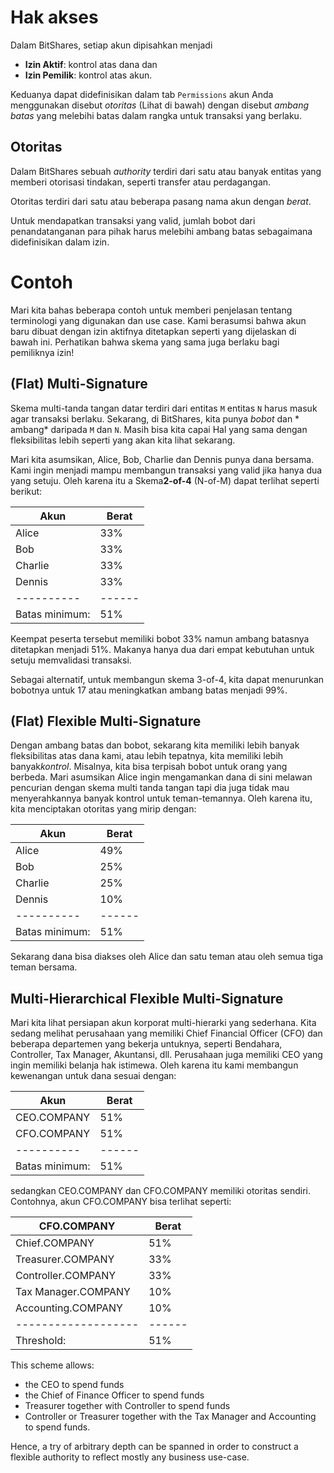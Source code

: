 # Hak akses

Dalam BitShares, setiap akun dipisahkan menjadi

* **Izin Aktif**: kontrol atas dana dan
* **Izin Pemilik**: kontrol atas akun.

Keduanya dapat didefinisikan dalam tab `Permissions` akun Anda menggunakan disebut *otoritas* (Lihat di bawah) dengan disebut *ambang batas* yang melebihi batas dalam rangka untuk transaksi yang berlaku.

## Otoritas

Dalam BitShares sebuah *authority* terdiri dari satu atau banyak entitas yang memberi otorisasi tindakan, seperti transfer atau perdagangan.

Otoritas terdiri dari satu atau beberapa pasang nama akun dengan *berat*.

Untuk mendapatkan transaksi yang valid, jumlah bobot dari penandatanganan para pihak harus melebihi ambang batas sebagaimana didefinisikan dalam izin.

# Contoh

Mari kita bahas beberapa contoh untuk memberi penjelasan tentang terminologi yang digunakan dan use case. Kami berasumsi bahwa akun baru dibuat dengan izin aktifnya ditetapkan seperti yang dijelaskan di bawah ini. Perhatikan bahwa skema yang sama juga berlaku bagi pemiliknya izin!

## (Flat) Multi-Signature

Skema multi-tanda tangan datar terdiri dari entitas `M` entitas `N` harus masuk agar transaksi berlaku. Sekarang, di BitShares, kita punya *bobot* dan * ambang* daripada `M` dan `N`. Masih bisa kita capai Hal yang sama dengan fleksibilitas lebih seperti yang akan kita lihat sekarang.

Mari kita asumsikan, Alice, Bob, Charlie dan Dennis punya dana bersama. Kami ingin menjadi mampu membangun transaksi yang valid jika hanya dua yang setuju. Oleh karena itu a Skema**2-of-4** (N-of-M) dapat terlihat seperti berikut:

| Akun           | Berat    |
| -------------- | -------- |
| Alice          | 33%      |
| Bob            | 33%      |
| Charlie        | 33%      |
| Dennis         | 33%      |
| \---\---\----  | \---\--- |
| Batas minimum: | 51%      |

Keempat peserta tersebut memiliki bobot 33% namun ambang batasnya ditetapkan menjadi 51%. Makanya hanya dua dari empat kebutuhan untuk setuju memvalidasi transaksi.

Sebagai alternatif, untuk membangun skema 3-of-4, kita dapat menurunkan bobotnya untuk 17 atau meningkatkan ambang batas menjadi 99%.

## (Flat) Flexible Multi-Signature

Dengan ambang batas dan bobot, sekarang kita memiliki lebih banyak fleksibilitas atas dana kami, atau lebih tepatnya, kita memiliki lebih banyak*kontrol*. Misalnya, kita bisa terpisah bobot untuk orang yang berbeda. Mari asumsikan Alice ingin mengamankan dana di sini melawan pencurian dengan skema multi tanda tangan tapi dia juga tidak mau menyerahkannya banyak kontrol untuk teman-temannya. Oleh karena itu, kita menciptakan otoritas yang mirip dengan:

| Akun           | Berat    |
| -------------- | -------- |
| Alice          | 49%      |
| Bob            | 25%      |
| Charlie        | 25%      |
| Dennis         | 10%      |
| \---\---\----  | \---\--- |
| Batas minimum: | 51%      |

Sekarang dana bisa diakses oleh Alice dan satu teman atau oleh semua tiga teman bersama.

## Multi-Hierarchical Flexible Multi-Signature

Mari kita lihat persiapan akun korporat multi-hierarki yang sederhana. Kita sedang melihat perusahaan yang memiliki Chief Financial Officer (CFO) dan beberapa departemen yang bekerja untuknya, seperti Bendahara, Controller, Tax Manager, Akuntansi, dll. Perusahaan juga memiliki CEO yang ingin memiliki belanja hak istimewa. Oleh karena itu kami membangun kewenangan untuk dana sesuai dengan:

| Akun           | Berat    |
| -------------- | -------- |
| CEO.COMPANY    | 51%      |
| CFO.COMPANY    | 51%      |
| \---\---\----  | \---\--- |
| Batas minimum: | 51%      |

sedangkan CEO.COMPANY dan CFO.COMPANY memiliki otoritas sendiri. Contohnya, akun CFO.COMPANY bisa terlihat seperti:

| CFO.COMPANY               | Berat    |
| ------------------------- | -------- |
| Chief.COMPANY             | 51%      |
| Treasurer.COMPANY         | 33%      |
| Controller.COMPANY        | 33%      |
| Tax Manager.COMPANY       | 10%      |
| Accounting.COMPANY        | 10%      |
| \---\---\---\---\---\---- | \---\--- |
| Threshold:                | 51%      |

This scheme allows:

* the CEO to spend funds
* the Chief of Finance Officer to spend funds
* Treasurer together with Controller to spend funds
* Controller or Treasurer together with the Tax Manager and Accounting to spend funds.

Hence, a try of arbitrary depth can be spanned in order to construct a flexible authority to reflect mostly any business use-case.